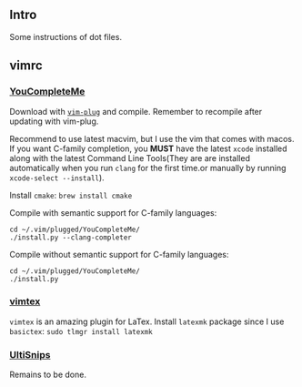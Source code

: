 Intro
-----
Some instructions of dot files.

## vimrc
### [YouCompleteMe](https://github.com/Valloric/YouCompleteMe)
Download with [`vim-plug`](https://github.com/junegunn/vim-plug) and compile. Remember to recompile after updating with vim-plug.

Recommend to use latest macvim, but I use the vim that comes with macos. If you want C-family completion, you __MUST__ have the latest `xcode` installed along with the latest Command Line Tools(They are are installed automatically when you run `clang` for the first time.or manually by running `xcode-select --install`).

Install `cmake`: ` brew install cmake `

Compile with semantic support for C-family languages:
```
cd ~/.vim/plugged/YouCompleteMe/
./install.py --clang-completer
```

Compile without semantic support for C-family languages:
```
cd ~/.vim/plugged/YouCompleteMe/
./install.py
```

### [vimtex](https://github.com/lervag/vimtex)
`vimtex` is an amazing plugin for LaTex. Install `latexmk` package since I use `basictex`: `sudo tlmgr install latexmk`

### [UltiSnips](https://github.com/SirVer/ultisnips)
Remains to be done.

